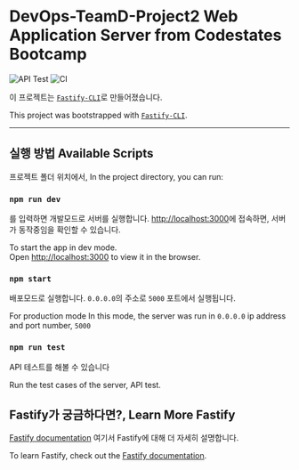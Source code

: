 # DevOps-TeamD-Project2 Web Application Server from Codestates Bootcamp

![API Test](https://img.shields.io/github/workflow/status/cs-devops-bootcamp/devops-01-P2-TeamD/Test%20WAS?label=API%20Test&logo=nodedotjs&logoColor=brightgreen) ![CI](https://img.shields.io/github/workflow/status/cs-devops-bootcamp/devops-01-P2-TeamD/HJM%20Amazon%20ECR?label=CI&logo=amazonaws)

이 프로젝트는 [`Fastify-CLI`](https://www.npmjs.com/package/fastify-cli)로  만들어졌습니다.
  
This project was bootstrapped with [`Fastify-CLI`](https://www.npmjs.com/package/fastify-cli).

-------------------------------

## 실행 방법 Available Scripts

프로젝트 폴더 위치에서,
In the project directory, you can run:

### `npm run dev`

를 입력하면 개발모드로 서버를 실행합니다.
[http://localhost:3000](http://localhost:3000)에 접속하면,
서버가 동작중임을 확인할 수 있습니다.

To start the app in dev mode.\
Open [http://localhost:3000](http://localhost:3000) to view it in the browser.


### `npm start`

배포모드로 실행합니다.
`0.0.0.0`의 주소로 `5000` 포트에서 실행됩니다.

For production mode
In this mode, the server was run in `0.0.0.0` ip address and port number, `5000`

### `npm run test`

API 테스트를 해볼 수 있습니다

Run the test cases of the server, API test.

## Fastify가 궁금하다면?, Learn More Fastify

[Fastify documentation](https://www.fastify.io/docs/latest/)
여기서 Fastify에 대해 더 자세히 설명합니다.

To learn Fastify, check out the [Fastify documentation](https://www.fastify.io/docs/latest/).
